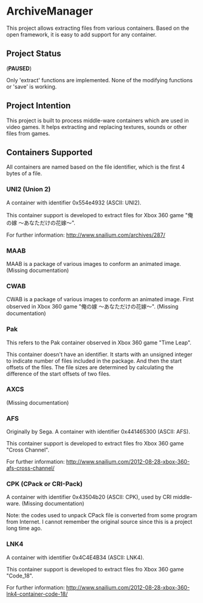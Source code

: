 # ArchiveManager
This project allows extracting files from various containers. Based on the open framework, it is easy to add support for any container.

## Project Status
(**PAUSED**)

Only 'extract' functions are implemented. None of the modifying functions or 'save' is working.

## Project Intention
This project is built to process middle-ware containers which are used in video games. It helps extracting and replacing textures, sounds or other files from games.

## Containers Supported
All containers are named based on the file identifier, which is the first 4 bytes of a file.

### UNI2 (Union 2)
A container with identifier 0x554e4932 (ASCII: UNI2).

This container support is developed to extract files for Xbox 360 game "俺の嫁 ～あなただけの花嫁～".

For further information: http://www.snailium.com/archives/287/

### MAAB
MAAB is a package of various images to conform an animated image. (Missing documentation)

### CWAB
CWAB is a package of various images to conform an animated image. First observed in Xbox 360 game "俺の嫁 ～あなただけの花嫁～". (Missing documentation)

### Pak
This refers to the Pak container observed in Xbox 360 game "Time Leap".

This container doesn't have an identifier. It starts with an unsigned integer to indicate number of files included in the package. And then the start offsets of the files. The file sizes are determined by calculating the difference of the start offsets of two files.

### AXCS
(Missing documentation)

### AFS
Originally by Sega. A container with identifier 0x441465300 (ASCII: AFS).

This container support is developed to extract files fro Xbox 360 game "Cross Channel".

For further information: http://www.snailium.com/2012-08-28-xbox-360-afs-cross-channel/

### CPK (CPack or CRI-Pack)
A container with identifier 0x43504b20 (ASCII: CPK), used by CRI middle-ware. (Missing documentation)

Note: the codes used to unpack CPack file is converted from some program from Internet. I cannot remember the original source since this is a project long time ago.

### LNK4
A container with identifier 0x4C4E4B34 (ASCII: LNK4).

This container support is developed to extract files fro Xbox 360 game "Code_18".

For further information: http://www.snailium.com/2012-08-28-xbox-360-lnk4-container-code-18/

